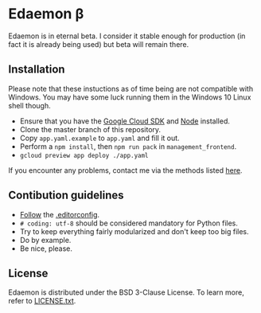 # Edaemon β

Edaemon is in eternal beta. I consider it stable enough for production (in fact
it is already being used) but beta will remain there.

## Installation

Please note that these instuctions as of time being are not compatible with
Windows. You may have some luck running them in the Windows 10 Linux shell
though.

  * Ensure that you have the [Google Cloud SDK](https://cloud.google.com/sdk/)
  and [Node](https://nodejs.org) installed.
  * Clone the master branch of this repository.
  * Copy `app.yaml.example` to `app.yaml` and fill it out.
  * Perform a `npm install`, then `npm run pack` in `management_frontend`.
  * `gcloud preview app deploy ./app.yaml`

If you encounter any problems, contact me via the methods listed
[here](https://paulsnar.lv).

## Contibution guidelines

  * [Follow](http://editorconfig.org) the [.editorconfig](./.editorconfig).
  * `# coding: utf-8` should be considered mandatory for Python files.
  * Try to keep everything fairly modularized and don't keep too big files.
  * Do by example.
  * Be nice, please.

## License

Edaemon is distributed under the BSD 3-Clause License. To learn more, refer to
[LICENSE.txt](./LICENSE.txt).
